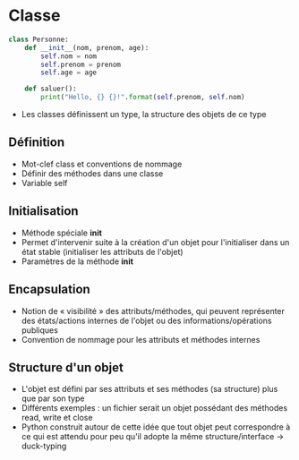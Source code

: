 Classe
=================

```python
class Personne:
    def __init__(nom, prenom, age):
        self.nom = nom
        self.prenom = prenom
        self.age = age

    def saluer():
        print("Hello, {} {}!".format(self.prenom, self.nom)
```

+ Les classes définissent un type, la structure des objets de ce type

## Définition

+ Mot-clef class et conventions de nommage
+ Définir des méthodes dans une classe
+ Variable self

## Initialisation

+ Méthode spéciale __init__
+ Permet d'intervenir suite à la création d'un objet pour l'initialiser dans un état stable (initialiser les attributs de l'objet)
+ Paramètres de la méthode __init__


## Encapsulation


+ Notion de « visibilité » des attributs/méthodes, qui peuvent représenter des états/actions internes de l'objet ou des informations/opérations publiques
+ Convention de nommage pour les attributs et méthodes internes


## Structure d'un objet

+ L'objet est défini par ses attributs et ses méthodes (sa structure) plus que par son type
+ Différents exemples : un fichier serait un objet possédant des méthodes read, write et close
+ Python construit autour de cette idée que tout objet peut correspondre à ce qui est attendu pour peu qu'il adopte la même structure/interface
-> duck-typing
